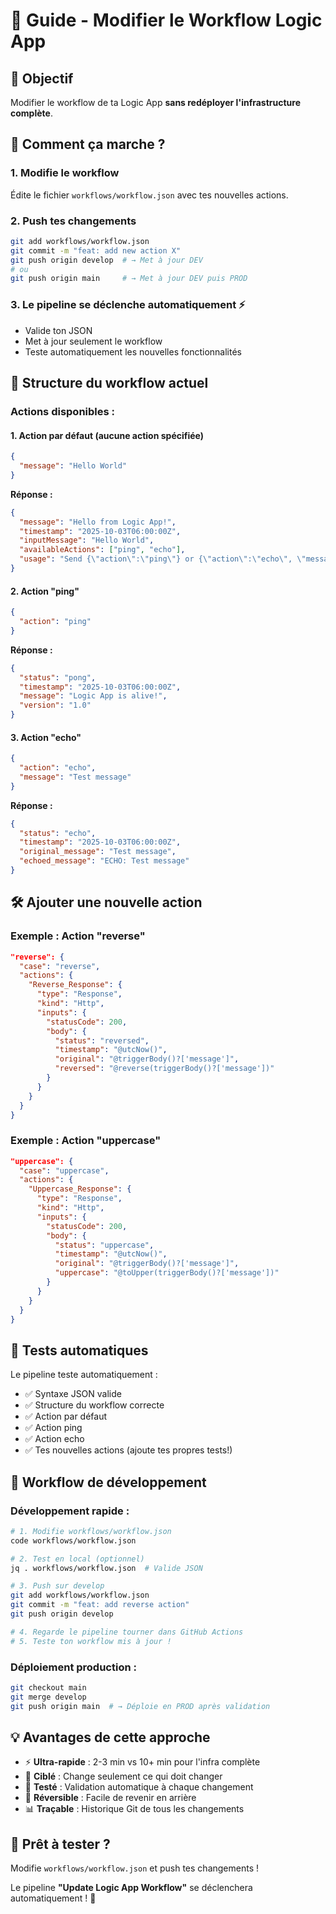 # 🔄 Guide - Modifier le Workflow Logic App

## 🎯 Objectif
Modifier le workflow de ta Logic App **sans redéployer l'infrastructure complète**.

## 🚀 Comment ça marche ?

### 1. **Modifie le workflow**
Édite le fichier `workflows/workflow.json` avec tes nouvelles actions.

### 2. **Push tes changements**  
```bash
git add workflows/workflow.json
git commit -m "feat: add new action X"
git push origin develop  # → Met à jour DEV
# ou
git push origin main     # → Met à jour DEV puis PROD
```

### 3. **Le pipeline se déclenche automatiquement** ⚡
- Valide ton JSON
- Met à jour seulement le workflow  
- Teste automatiquement les nouvelles fonctionnalités

## 📝 Structure du workflow actuel

### Actions disponibles :

#### 1. **Action par défaut** (aucune action spécifiée)
```json
{
  "message": "Hello World"
}
```
**Réponse :**
```json
{
  "message": "Hello from Logic App!",
  "timestamp": "2025-10-03T06:00:00Z",
  "inputMessage": "Hello World",  
  "availableActions": ["ping", "echo"],
  "usage": "Send {\"action\":\"ping\"} or {\"action\":\"echo\", \"message\":\"your message\"}"
}
```

#### 2. **Action "ping"**
```json
{
  "action": "ping"
}
```
**Réponse :**
```json
{
  "status": "pong",
  "timestamp": "2025-10-03T06:00:00Z",
  "message": "Logic App is alive!",
  "version": "1.0"
}
```

#### 3. **Action "echo"**
```json
{
  "action": "echo",
  "message": "Test message"
}
```
**Réponse :**
```json
{
  "status": "echo",
  "timestamp": "2025-10-03T06:00:00Z", 
  "original_message": "Test message",
  "echoed_message": "ECHO: Test message"
}
```

## 🛠️ Ajouter une nouvelle action

### Exemple : Action "reverse"
```json
"reverse": {
  "case": "reverse",
  "actions": {
    "Reverse_Response": {
      "type": "Response",
      "kind": "Http",
      "inputs": {
        "statusCode": 200,
        "body": {
          "status": "reversed",
          "timestamp": "@utcNow()",
          "original": "@triggerBody()?['message']",
          "reversed": "@reverse(triggerBody()?['message'])"
        }
      }
    }
  }
}
```

### Exemple : Action "uppercase"
```json
"uppercase": {
  "case": "uppercase", 
  "actions": {
    "Uppercase_Response": {
      "type": "Response",
      "kind": "Http",
      "inputs": {
        "statusCode": 200,
        "body": {
          "status": "uppercase",
          "timestamp": "@utcNow()",
          "original": "@triggerBody()?['message']",
          "uppercase": "@toUpper(triggerBody()?['message'])"
        }
      }
    }
  }
}
```

## 🧪 Tests automatiques

Le pipeline teste automatiquement :
- ✅ Syntaxe JSON valide
- ✅ Structure du workflow correcte  
- ✅ Action par défaut
- ✅ Action ping
- ✅ Action echo
- ✅ Tes nouvelles actions (ajoute tes propres tests!)

## 🔄 Workflow de développement

### Développement rapide :
```bash
# 1. Modifie workflows/workflow.json
code workflows/workflow.json

# 2. Test en local (optionnel)
jq . workflows/workflow.json  # Valide JSON

# 3. Push sur develop  
git add workflows/workflow.json
git commit -m "feat: add reverse action"
git push origin develop

# 4. Regarde le pipeline tourner dans GitHub Actions
# 5. Teste ton workflow mis à jour !
```

### Déploiement production :
```bash
git checkout main
git merge develop
git push origin main  # → Déploie en PROD après validation
```

## 💡 Avantages de cette approche

- ⚡ **Ultra-rapide** : 2-3 min vs 10+ min pour l'infra complète
- 🎯 **Ciblé** : Change seulement ce qui doit changer
- 🧪 **Testé** : Validation automatique à chaque changement
- 🔄 **Réversible** : Facile de revenir en arrière
- 📊 **Traçable** : Historique Git de tous les changements

## 🚀 Prêt à tester ?

Modifie `workflows/workflow.json` et push tes changements ! 

Le pipeline **"Update Logic App Workflow"** se déclenchera automatiquement ! 🎉